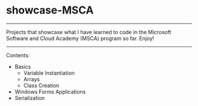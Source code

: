 # showcase-MSCA

________
Projects that showcase what I have learned to code in the Microsoft Software and Cloud Academy (MSCA) program so far. Enjoy!

_________
Contents:
- Basics
  - Variable Instantiation
  - Arrays
  - Class Creation
- Windows Forms Applications
- Serialization
